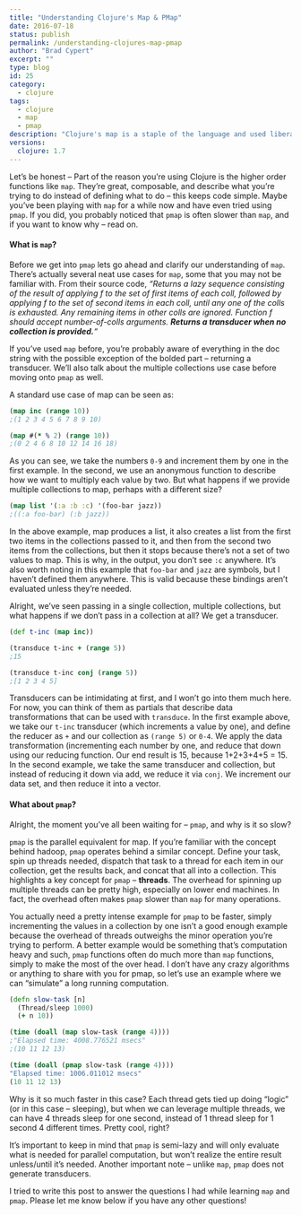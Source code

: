 ```yaml
---
title: "Understanding Clojure's Map & PMap"
date: 2016-07-18
status: publish
permalink: /understanding-clojures-map-pmap
author: "Brad Cypert"
excerpt: ""
type: blog
id: 25
category:
  - clojure
tags:
  - clojure
  - map
  - pmap
description: "Clojure's map is a staple of the language and used liberally throughout the language's source code.  pmap is know for being slow. Learn why now!"
versions:
  clojure: 1.7
---
```


Let’s be honest – Part of the reason you’re using Clojure is the higher order functions like `map`. They’re great, composable, and describe what you’re trying to do instead of defining what to do – this keeps code simple. Maybe you’ve been playing with `map` for a while now and have even tried using `pmap`. If you did, you probably noticed that `pmap` is often slower than `map`, and if you want to know why – read on.

#### What is `map`?

Before we get into `pmap` lets go ahead and clarify our understanding of `map`. There’s actually several neat use cases for `map`, some that you may not be familiar with. From their source code, _“Returns a lazy sequence consisting of the result of applying f to the set of first items of each coll, followed by applying f to the set of second items in each coll, until any one of the colls is exhausted. Any remaining items in other colls are ignored. Function f should accept number-of-colls arguments. **Returns a transducer when no collection is provided.**“_

If you’ve used `map` before, you’re probably aware of everything in the doc string with the possible exception of the bolded part – returning a transducer. We’ll also talk about the multiple collections use case before moving onto `pmap` as well.

A standard use case of map can be seen as:

```clojure
(map inc (range 10))
;(1 2 3 4 5 6 7 8 9 10)

(map #(* % 2) (range 10))
;(0 2 4 6 8 10 12 14 16 18)

```

As you can see, we take the numbers `0-9` and increment them by one in the first example. In the second, we use an anonymous function to describe how we want to multiply each value by two. But what happens if we provide multiple collections to map, perhaps with a different size?

```clojure
(map list '(:a :b :c) '(foo-bar jazz))
;((:a foo-bar) (:b jazz))

```

In the above example, map produces a list, it also creates a list from the first two items in the collections passed to it, and then from the second two items from the collections, but then it stops because there’s not a set of two values to map. This is why, in the output, you don’t see `:c` anywhere. It’s also worth noting in this example that `foo-bar` and `jazz` are symbols, but I haven’t defined them anywhere. This is valid because these bindings aren’t evaluated unless they’re needed.

Alright, we’ve seen passing in a single collection, multiple collections, but what happens if we don’t pass in a collection at all? We get a transducer.

```clojure
(def t-inc (map inc))

(transduce t-inc + (range 5))
;15

(transduce t-inc conj (range 5))
;[1 2 3 4 5]

```

Transducers can be intimidating at first, and I won’t go into them much here. For now, you can think of them as partials that describe data transformations that can be used with `transduce`. In the first example above, we take our `t-inc` transducer (which increments a value by one), and define the reducer as `+` and our collection as `(range 5)` or `0-4`. We apply the data transformation (incrementing each number by one, and reduce that down using our reducing function. Our end result is 15, because 1+2+3+4+5 = 15. In the second example, we take the same transducer and collection, but instead of reducing it down via add, we reduce it via `conj`. We increment our data set, and then reduce it into a vector.

#### What about `pmap`?

Alright, the moment you’ve all been waiting for – `pmap`, and why is it so slow?

`pmap` is the parallel equivalent for map. If you’re familiar with the concept behind hadoop, `pmap` operates behind a similar concept. Define your task, spin up threads needed, dispatch that task to a thread for each item in our collection, get the results back, and concat that all into a collection. This highlights a key concept for `pmap` – **threads**. The overhead for spinning up multiple threads can be pretty high, especially on lower end machines. In fact, the overhead often makes `pmap` slower than `map` for many operations.

You actually need a pretty intense example for `pmap` to be faster, simply incrementing the values in a collection by one isn’t a good enough example because the overhead of threads outweighs the minor operation you’re trying to perform. A better example would be something that’s computation heavy and such, `pmap` functions often do much more than `map` functions, simply to make the most of the over head. I don’t have any crazy algorithms or anything to share with you for pmap, so let’s use an example where we can “simulate” a long running computation.

```clojure
(defn slow-task [n]
  (Thread/sleep 1000)
  (+ n 10))

(time (doall (map slow-task (range 4))))
;"Elapsed time: 4008.776521 msecs"
;(10 11 12 13)

(time (doall (pmap slow-task (range 4))))
"Elapsed time: 1006.011012 msecs"
(10 11 12 13)
```

Why is it so much faster in this case? Each thread gets tied up doing “logic” (or in this case – sleeping), but when we can leverage multiple threads, we can have 4 threads sleep for one second, instead of 1 thread sleep for 1 second 4 different times. Pretty cool, right?

It’s important to keep in mind that `pmap` is semi-lazy and will only evaluate what is needed for parallel computation, but won’t realize the entire result unless/until it’s needed. Another important note – unlike `map`, `pmap` does not generate transducers.

I tried to write this post to answer the questions I had while learning `map` and `pmap`. Please let me know below if you have any other questions!
